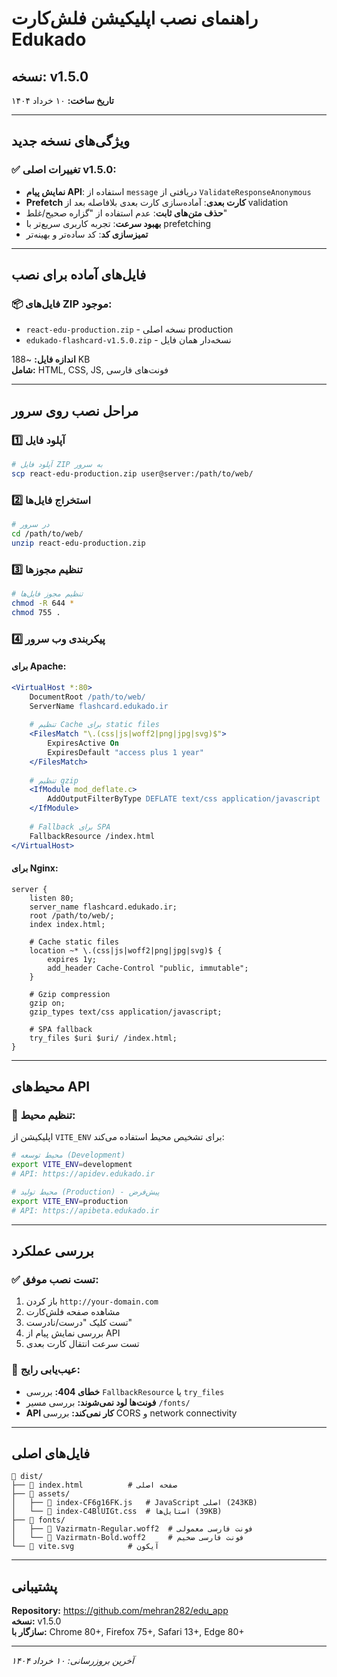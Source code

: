 # راهنمای نصب اپلیکیشن فلش‌کارت Edukado

## نسخه: v1.5.0
**تاریخ ساخت:** ۱۰ خرداد ۱۴۰۴

---

## ویژگی‌های نسخه جدید

### ✅ **تغییرات اصلی v1.5.0:**
- **نمایش پیام API**: استفاده از `message` دریافتی از `ValidateResponseAnonymous`
- **Prefetch کارت بعدی**: آماده‌سازی کارت بعدی بلافاصله بعد از validation
- **حذف متن‌های ثابت**: عدم استفاده از "گزاره صحیح/غلط" 
- **بهبود سرعت**: تجربه کاربری سریع‌تر با prefetching
- **تمیزسازی کد**: کد ساده‌تر و بهینه‌تر

---

## فایل‌های آماده برای نصب

### 📦 **فایل‌های ZIP موجود:**
- `react-edu-production.zip` - نسخه اصلی production
- `edukado-flashcard-v1.5.0.zip` - نسخه‌دار همان فایل

**اندازه فایل:** ~188 KB  
**شامل:** HTML, CSS, JS, فونت‌های فارسی

---

## مراحل نصب روی سرور

### 1️⃣ **آپلود فایل**
```bash
# آپلود فایل ZIP به سرور
scp react-edu-production.zip user@server:/path/to/web/
```

### 2️⃣ **استخراج فایل‌ها**
```bash
# در سرور
cd /path/to/web/
unzip react-edu-production.zip
```

### 3️⃣ **تنظیم مجوزها**
```bash
# تنظیم مجوز فایل‌ها
chmod -R 644 *
chmod 755 .
```

### 4️⃣ **پیکربندی وب سرور**

#### برای **Apache:**
```apache
<VirtualHost *:80>
    DocumentRoot /path/to/web/
    ServerName flashcard.edukado.ir
    
    # تنظیم Cache برای static files
    <FilesMatch "\.(css|js|woff2|png|jpg|svg)$">
        ExpiresActive On
        ExpiresDefault "access plus 1 year"
    </FilesMatch>
    
    # تنظیم gzip
    <IfModule mod_deflate.c>
        AddOutputFilterByType DEFLATE text/css application/javascript
    </IfModule>
    
    # Fallback برای SPA
    FallbackResource /index.html
</VirtualHost>
```

#### برای **Nginx:**
```nginx
server {
    listen 80;
    server_name flashcard.edukado.ir;
    root /path/to/web/;
    index index.html;
    
    # Cache static files
    location ~* \.(css|js|woff2|png|jpg|svg)$ {
        expires 1y;
        add_header Cache-Control "public, immutable";
    }
    
    # Gzip compression
    gzip on;
    gzip_types text/css application/javascript;
    
    # SPA fallback
    try_files $uri $uri/ /index.html;
}
```

---

## محیط‌های API

### 🔧 **تنظیم محیط:**
اپلیکیشن از `VITE_ENV` برای تشخیص محیط استفاده می‌کند:

```bash
# محیط توسعه (Development)
export VITE_ENV=development
# API: https://apidev.edukado.ir

# محیط تولید (Production) - پیش‌فرض
export VITE_ENV=production  
# API: https://apibeta.edukado.ir
```

---

## بررسی عملکرد

### ✅ **تست نصب موفق:**
1. باز کردن `http://your-domain.com`
2. مشاهده صفحه فلش‌کارت
3. تست کلیک "درست/نادرست" 
4. بررسی نمایش پیام از API
5. تست سرعت انتقال کارت بعدی

### 🐛 **عیب‌یابی رایج:**
- **خطای 404:** بررسی `FallbackResource` یا `try_files`
- **فونت‌ها لود نمی‌شوند:** بررسی مسیر `/fonts/` 
- **API کار نمی‌کند:** بررسی CORS و network connectivity

---

## فایل‌های اصلی

```
📁 dist/
├── 📄 index.html          # صفحه اصلی
├── 📁 assets/
│   ├── 📄 index-CF6g16FK.js   # JavaScript اصلی (243KB)
│   └── 📄 index-C4BlUIGt.css  # استایل‌ها (39KB)
├── 📁 fonts/
│   ├── 📄 Vazirmatn-Regular.woff2  # فونت فارسی معمولی
│   └── 📄 Vazirmatn-Bold.woff2     # فونت فارسی ضخیم
└── 📄 vite.svg            # آیکون
```

---

## پشتیبانی

**Repository:** https://github.com/mehran282/edu_app  
**نسخه:** v1.5.0  
**سازگار با:** Chrome 80+, Firefox 75+, Safari 13+, Edge 80+

---

*آخرین بروزرسانی: ۱۰ خرداد ۱۴۰۴* 